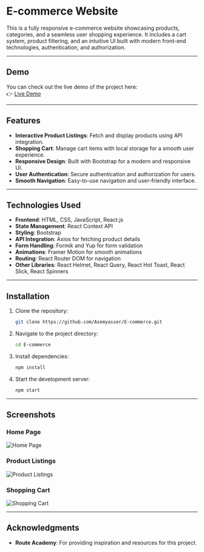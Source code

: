 # E-commerce Website

This is a fully responsive e-commerce website showcasing products, categories, and a seamless user shopping experience. It includes a cart system, product filtering, and an intuitive UI built with modern front-end technologies, authentication, and authorization.

---

## Demo

You can check out the live demo of the project here:  
👉 [Live Demo](http://Asemyasser.github.io/E-commerce)

---

## Features

- **Interactive Product Listings**: Fetch and display products using API integration.
- **Shopping Cart**: Manage cart items with local storage for a smooth user experience.
- **Responsive Design**: Built with Bootstrap for a modern and responsive UI.
- **User Authentication**: Secure authentication and authorization for users.
- **Smooth Navigation**: Easy-to-use navigation and user-friendly interface.

---

## Technologies Used

- **Frontend**: HTML, CSS, JavaScript, React.js
- **State Management**: React Context API
- **Styling**: Bootstrap
- **API Integration**: Axios for fetching product details
- **Form Handling**: Formik and Yup for form validation
- **Animations**: Framer Motion for smooth animations
- **Routing**: React Router DOM for navigation
- **Other Libraries**: React Helmet, React Query, React Hot Toast, React Slick, React Spinners

---

## Installation

1. Clone the repository:
   ```bash
   git clone https://github.com/Asemyasser/E-commerce.git
   ```
   
2. Navigate to the project directory:
   ```bash
   cd E-commerce
   ```

3. Install dependencies:
   ```bash
   npm install
   ```
   
4. Start the development server:
   ```bash
   npm start
    ```

---

## Screenshots

### Home Page
![Home Page](screenshots/e-comm1.PNG)

### Product Listings
![Product Listings](screenshots/e-comm2.PNG)

### Shopping Cart
![Shopping Cart](screenshots/e-comm3.PNG)

---


## Acknowledgments

- **Route Academy**: For providing inspiration and resources for this project.
